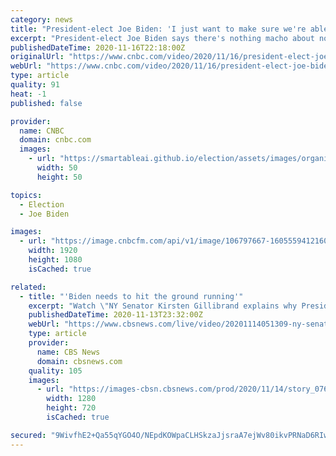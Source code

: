 ```yaml
---
category: news
title: "President-elect Joe Biden: 'I just want to make sure we're able to get together next Thanksgiving'"
excerpt: "President-elect Joe Biden says there's nothing macho about not wearing a mask. He joins to give guidance on what people should do during Thanksgiving and the holiday season as coronavirus cases rise in the U."
publishedDateTime: 2020-11-16T22:18:00Z
originalUrl: "https://www.cnbc.com/video/2020/11/16/president-elect-joe-biden-i-just-want-to-make-sure-were-able-to-get-together-next-thanksgiving.html"
webUrl: "https://www.cnbc.com/video/2020/11/16/president-elect-joe-biden-i-just-want-to-make-sure-were-able-to-get-together-next-thanksgiving.html"
type: article
quality: 91
heat: -1
published: false

provider:
  name: CNBC
  domain: cnbc.com
  images:
    - url: "https://smartableai.github.io/election/assets/images/organizations/cnbc.com-50x50.jpg"
      width: 50
      height: 50

topics:
  - Election
  - Joe Biden

images:
  - url: "https://image.cnbcfm.com/api/v1/image/106797667-16055594121605559410-12479749920-1080pnbcnews.jpg?v=1605559412"
    width: 1920
    height: 1080
    isCached: true

related:
  - title: "'Biden needs to hit the ground running'"
    excerpt: "Watch \"NY Senator Kirsten Gillibrand explains why President-elect Joe Biden needs to hit the ground running and have a comprehensive plan to combat the coron\", a CBSN video on CBSNews.com. View more CBSN videos and watch CBSN,"
    publishedDateTime: 2020-11-13T23:32:00Z
    webUrl: "https://www.cbsnews.com/live/video/20201114051309-ny-senator-kirsten-gillibrand-explains-why-president-elect-joe-biden-needs-to-hit-the-ground-running-and-have-a-comprehensive-plan-to-c/"
    type: article
    provider:
      name: CBS News
      domain: cbsnews.com
    quality: 105
    images:
      - url: "https://images-cbsn.cbsnews.com/prod/2020/11/14/story_07694294_1605331505.jpg"
        width: 1280
        height: 720
        isCached: true

secured: "9WivfhE2+Qa55qYGO4O/NEpdKOWpaCLHSkzaJjsraA7ejWv80ikvPRNaD6RIwaPgtd63QRbUOd+yK2j1o+BeLzc3yRI/oKilck50BdKSwxDsXKK03WmoWJYyn4TooFCeZq7wQ/42GFFA7lEvBi0bz5POVyS0uY4sBZOp0ky60bhwt0E2nHWdmznHHpl/rgJSw+zBn2PuUaFpmnMmXt5x5IabcvkJ8Uv42hVYCjDUPFhj8Av0iaJho3TYr79Qt7Nt+TZgmO86nwXDL6dDcKgudu+GnAg4rGlx0mb/2pa7H2JoSID/i1cxIP4pBxZFhRk0Kcbt/r0tZs4wfixrNqepkqTGyVT0zSfAwgxV5O26Qsc=;BZ3i9s4q2sTch+98rM02RQ=="
---
```


